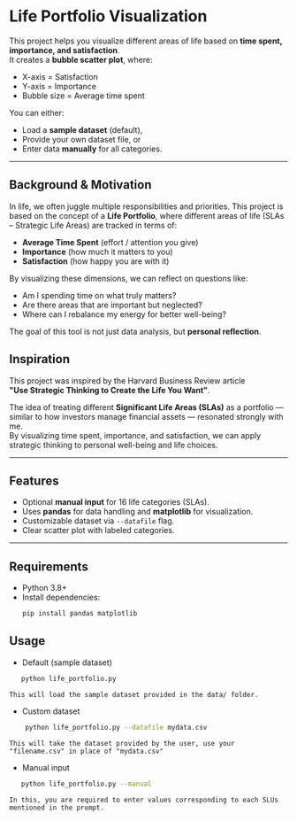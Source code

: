 # Life Portfolio Visualization

This project helps you visualize different areas of life based on **time spent, importance, and satisfaction**.  
It creates a **bubble scatter plot**, where:
- X-axis = Satisfaction  
- Y-axis = Importance  
- Bubble size = Average time spent  

You can either:
- Load a **sample dataset** (default),  
- Provide your own dataset file, or  
- Enter data **manually** for all categories.  

---


## Background & Motivation
In life, we often juggle multiple responsibilities and priorities. 
This project is based on the concept of a **Life Portfolio**, where 
different areas of life (SLAs – Strategic Life Areas) are tracked in 
terms of:
- **Average Time Spent** (effort / attention you give)  
- **Importance** (how much it matters to you)  
- **Satisfaction** (how happy you are with it)  

By visualizing these dimensions, we can reflect on questions like:
- Am I spending time on what truly matters?  
- Are there areas that are important but neglected?  
- Where can I rebalance my energy for better well-being?  

The goal of this tool is not just data analysis, but **personal reflection**.

## Inspiration
This project was inspired by the Harvard Business Review article  
**"Use Strategic Thinking to Create the Life You Want"**.  

The idea of treating different **Significant Life Areas (SLAs)** as a portfolio — 
similar to how investors manage financial assets — resonated strongly with me.  
By visualizing time spent, importance, and satisfaction, we can apply  
strategic thinking to personal well-being and life choices.

---

##  Features
- Optional **manual input** for 16 life categories (SLAs).  
- Uses **pandas** for data handling and **matplotlib** for visualization.  
- Customizable dataset via `--datafile` flag.  
- Clear scatter plot with labeled categories.  

---

##  Requirements
- Python 3.8+  
- Install dependencies:
  ```bash
  pip install pandas matplotlib

## Usage
 - Default (sample dataset)
 ```bash
    python life_portfolio.py
 ```   
    This will load the sample dataset provided in the data/ folder.

 - Custom dataset 
```bash
    python life_portfolio.py --datafile mydata.csv
```
    This will take the dataset provided by the user, use your "filename.csv" in place of "mydata.csv"

 - Manual input
 ```bash
    python life_portfolio.py --manual
```
    In this, you are required to enter values corresponding to each SLUs mentioned in the prompt.
